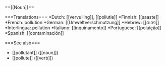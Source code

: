 ==[[Noun]]==

===Translations===
*Dutch: [[vervuiling]], [[pollutie]]
*Finnish: [[saaste]]
*French: pollution
*German: [[Umweltverschmutzung]]
*Hebrew: [[זיהום]]
*Interlingua: pollution
*Italiano: [[inquinamento]]
*Portuguese: [[poluição]]
*Spanish: [[contaminación]]

===See also===

* [[pollutant]] ([[noun]])
* [[pollute]] ([[verb]])